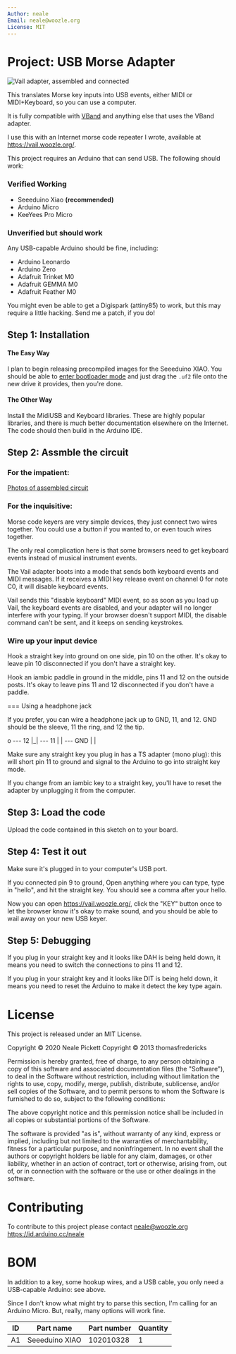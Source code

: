 ```yaml
---
Author: neale
Email: neale@woozle.org
License: MIT
---
```


# Project: USB Morse Adapter

![Vail adapter, assembled and connected](https://lh3.googleusercontent.com/pw/ACtC-3d9xbLxL23QeLm-3gy3-Yt0VHE3IlQ-qyMDqTfdF6Bo7fHkkokACdIs68pmXevu14VzrrCeKj1JmRUiekUNiZe9J9rYIh_pTagvCbKSzpY8Ynp1m6cF4G_jTvtiU5eRtoNCsmU5OLy2SR9kYcCDYSt-AA=s1471-no)

This translates Morse key inputs into USB events,
either MIDI or MIDI+Keyboard,
so you can use a computer.

It is fully compatible with [VBand](https://hamradio.solutions/vband/)
and anything else that uses the VBand adapter.

I use this with an Internet morse code repeater I wrote,
available at https://vail.woozle.org/.

This project requires an Arduino that can send USB.
The following should work:

### Verified Working

* Seeeduino Xiao **(recommended)**
* Arduino Micro
* KeeYees Pro Micro

### Unverified but should work

Any USB-capable Arduino should be fine, including:

* Arduino Leonardo
* Arduino Zero
* Adafruit Trinket M0
* Adafruit GEMMA M0
* Adafruit Feather M0

You might even be able to get a Digispark (attiny85) to work,
but this may require a little hacking. Send me a patch, if you do!

## Step 1: Installation

#### The Easy Way

I plan to begin releasing precompiled images for the Seeeduino XIAO.
You should be able to
[enter bootloader mode](https://wiki.seeedstudio.com/Seeeduino-XIAO/#enter-bootloader-mode)
and just drag the `.uf2` file onto the new drive it provides,
then you're done.

#### The Other Way

Install the MidiUSB and Keyboard libraries.
These are highly popular libraries,
and there is much better documentation elsewhere on the Internet.
The code should then build in the Arduino IDE.

## Step 2: Assmble the circuit

### For the impatient:

[Photos of assembled circuit](https://github.com/nealey/vail-adapter/wiki)

### For the inquisitive:

Morse code keyers are very simple devices, 
they just connect two wires together.
You could use a button if you wanted to,
or even touch wires together.

The only real complication here is that some browsers
need to get keyboard events instead of musical instrument events.

The Vail adapter boots into a mode that sends both keyboard events
and MIDI messages. 
If it receives a MIDI key release event
on channel 0
for note C0,
it will disable keyboard events.

Vail sends this "disable keyboard" MIDI event, so as soon as you
load up Vail, the keyboard events are disabled, and your adapter
will no longer interfere with your typing.
If your browser doesn't support MIDI, 
the disable command can't be sent,
and it keeps on sending keystrokes.

### Wire up your input device

Hook a straight key into ground on one side,
pin 10 on the other.
It's okay to leave pin 10 disconnected if you don't have a straight key.

Hook an iambic paddle in ground in the middle,
pins 11 and 12 on the outside posts.
It's okay to leave pins 11 and 12 disconnected if you don't have a paddle.

=== Using a headphone jack

If you prefer, you can wire a headphone jack up to GND, 11, and 12.
GND should be the sleeve, 11 the ring, and 12 the tip.

   o  --- 12
  |_| --- 11
  | | --- GND
  | |

Make sure any straight key you plug in has a TS adapter (mono plug):
this will short pin 11 to ground and signal to the Arduino to 
go into straight key mode.

If you change from an iambic key to a straight key,
you'll have to reset the adapter by unplugging it from the computer.


## Step 3: Load the code

Upload the code contained in this sketch on to your board.

## Step 4: Test it out

Make sure it's plugged in to your computer's USB port.

If you connected pin 9 to ground,
Open anything where you can type,
type in "hello", and hit the straight key.
You should see a comma after your hello.

Now you can open https://vail.woozle.org/,
click the "KEY" button once to let the browser know it's okay to make sound,
and you should be able to wail away on your new USB keyer.

## Step 5: Debugging

If you plug in your straight key and it looks like DAH is being held down,
it means you need to switch the connections to pins 11 and 12.

If you plug in your straight key and it looks like DIT is being held down,
it means you need to reset the Arduino to make it detect the key type again.


# License

This project is released under an MIT License.

Copyright © 2020 Neale Pickett
Copyright © 2013 thomasfredericks

Permission is hereby granted, free of charge, to any person obtaining a copy of
this software and associated documentation files (the "Software"), to deal in
the Software without restriction, including without limitation the rights to
use, copy, modify, merge, publish, distribute, sublicense, and/or sell copies of
the Software, and to permit persons to whom the Software is furnished to do so,
subject to the following conditions:

The above copyright notice and this permission notice shall be included in all
copies or substantial portions of the Software.

The software is provided "as is", without warranty of any kind, express or
implied, including but not limited to the warranties of merchantability, fitness
for a particular purpose, and noninfringement. In no event shall the authors or
copyright holders be liable for any claim, damages, or other liability, whether
in an action of contract, tort or otherwise, arising from, out of, or in
connection with the software or the use or other dealings in the software.


# Contributing
To contribute to this project please contact neale@woozle.org
https://id.arduino.cc/neale


# BOM

In addition to a key, some hookup wires, and a USB cable,
you only need a USB-capable Arduino: see above.

Since I don't know what might try to parse this section,
I'm calling for an Arduino Micro. But, really, many options
will work fine.

| ID | Part name      | Part number | Quantity |
| --- | ------- | ------ | ------ |
| A1 | Seeeduino XIAO | 102010328    | 1 |
